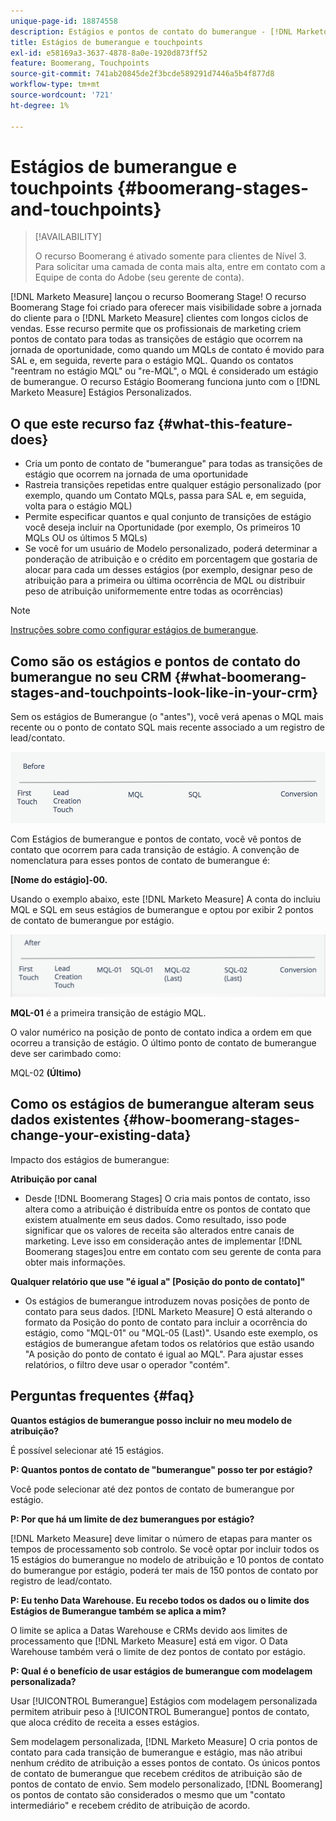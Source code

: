 ```yaml
---
unique-page-id: 18874558
description: Estágios e pontos de contato do bumerangue - [!DNL Marketo Measure]
title: Estágios de bumerangue e touchpoints
exl-id: e58169a3-3637-4878-8a0e-1920d873ff52
feature: Boomerang, Touchpoints
source-git-commit: 741ab20845de2f3bcde589291d7446a5b4f877d8
workflow-type: tm+mt
source-wordcount: '721'
ht-degree: 1%

---
```


# Estágios de bumerangue e touchpoints {#boomerang-stages-and-touchpoints}

>[!AVAILABILITY]
>
>O recurso Boomerang é ativado somente para clientes de Nível 3. Para solicitar uma camada de conta mais alta, entre em contato com a Equipe de conta do Adobe (seu gerente de conta).

[!DNL Marketo Measure] lançou o recurso Boomerang Stage! O recurso Boomerang Stage foi criado para oferecer mais visibilidade sobre a jornada do cliente para o [!DNL Marketo Measure] clientes com longos ciclos de vendas. Esse recurso permite que os profissionais de marketing criem pontos de contato para todas as transições de estágio que ocorrem na jornada de oportunidade, como quando um MQLs de contato é movido para SAL e, em seguida, reverte para o estágio MQL. Quando os contatos &quot;reentram no estágio MQL&quot; ou &quot;re-MQL&quot;, o MQL é considerado um estágio de bumerangue. O recurso Estágio Boomerang funciona junto com o [!DNL Marketo Measure] Estágios Personalizados.

## O que este recurso faz {#what-this-feature-does}

* Cria um ponto de contato de &quot;bumerangue&quot; para todas as transições de estágio que ocorrem na jornada de uma oportunidade
* Rastreia transições repetidas entre qualquer estágio personalizado (por exemplo, quando um Contato MQLs, passa para SAL e, em seguida, volta para o estágio MQL)
* Permite especificar quantos e qual conjunto de transições de estágio você deseja incluir na Oportunidade (por exemplo, Os primeiros 10 MQLs OU os últimos 5 MQLs)
* Se você for um usuário de Modelo personalizado, poderá determinar a ponderação de atribuição e o crédito em porcentagem que gostaria de alocar para cada um desses estágios (por exemplo, designar peso de atribuição para a primeira ou última ocorrência de MQL ou distribuir peso de atribuição uniformemente entre todas as ocorrências)

>[!NOTE]
>
>[Instruções sobre como configurar estágios de bumerangue](/help/advanced-marketo-measure-features/boomerang/setting-up-boomerang-stages.md).

## Como são os estágios e pontos de contato do bumerangue no seu CRM {#what-boomerang-stages-and-touchpoints-look-like-in-your-crm}

Sem os estágios de Bumerangue (o &quot;antes&quot;), você verá apenas o MQL mais recente ou o ponto de contato SQL mais recente associado a um registro de lead/contato.

![](assets/1.png)

Com Estágios de bumerangue e pontos de contato, você vê pontos de contato que ocorrem para cada transição de estágio. A convenção de nomenclatura para esses pontos de contato de bumerangue é:

**[Nome do estágio]-00.**

Usando o exemplo abaixo, este [!DNL Marketo Measure] A conta do incluiu MQL e SQL em seus estágios de bumerangue e optou por exibir 2 pontos de contato de bumerangue por estágio.

![](assets/2.png)

**MQL-01** é a primeira transição de estágio MQL.

O valor numérico na posição de ponto de contato indica a ordem em que ocorreu a transição de estágio. O último ponto de contato de bumerangue deve ser carimbado como:

MQL-02 **(Último)**

## Como os estágios de bumerangue alteram seus dados existentes {#how-boomerang-stages-change-your-existing-data}

Impacto dos estágios de bumerangue:

**Atribuição por canal**

* Desde [!DNL Boomerang Stages] O cria mais pontos de contato, isso altera como a atribuição é distribuída entre os pontos de contato que existem atualmente em seus dados. Como resultado, isso pode significar que os valores de receita são alterados entre canais de marketing. Leve isso em consideração antes de implementar [!DNL Boomerang stages]ou entre em contato com seu gerente de conta para obter mais informações.

**Qualquer relatório que use &quot;é igual a&quot; [Posição do ponto de contato]&quot;**

* Os estágios de bumerangue introduzem novas posições de ponto de contato para seus dados. [!DNL Marketo Measure] O está alterando o formato da Posição do ponto de contato para incluir a ocorrência do estágio, como &quot;MQL-01&quot; ou &quot;MQL-05 (Last)&quot;. Usando este exemplo, os estágios de bumerangue afetam todos os relatórios que estão usando &quot;A posição do ponto de contato é igual ao MQL&quot;. Para ajustar esses relatórios, o filtro deve usar o operador &quot;contém&quot;.

## Perguntas frequentes {#faq}

**Quantos estágios de bumerangue posso incluir no meu modelo de atribuição?**

É possível selecionar até 15 estágios.

**P: Quantos pontos de contato de &quot;bumerangue&quot; posso ter por estágio?**

Você pode selecionar até dez pontos de contato de bumerangue por estágio.

**P: Por que há um limite de dez bumerangues por estágio?**

[!DNL Marketo Measure] deve limitar o número de etapas para manter os tempos de processamento sob controlo. Se você optar por incluir todos os 15 estágios do bumerangue no modelo de atribuição e 10 pontos de contato do bumerangue por estágio, poderá ter mais de 150 pontos de contato por registro de lead/contato.

**P: Eu tenho Data Warehouse. Eu recebo todos os dados ou o limite dos Estágios de Bumerangue também se aplica a mim?**

O limite se aplica a Datas Warehouse e CRMs devido aos limites de processamento que [!DNL Marketo Measure] está em vigor. O Data Warehouse também verá o limite de dez pontos de contato por estágio.

**P: Qual é o benefício de usar estágios de bumerangue com modelagem personalizada?**

Usar [!UICONTROL Bumerangue] Estágios com modelagem personalizada permitem atribuir peso à [!UICONTROL Bumerangue] pontos de contato, que aloca crédito de receita a esses estágios.

Sem modelagem personalizada, [!DNL Marketo Measure] O cria pontos de contato para cada transição de bumerangue e estágio, mas não atribui nenhum crédito de atribuição a esses pontos de contato. Os únicos pontos de contato de bumerangue que recebem créditos de atribuição são de pontos de contato de envio. Sem modelo personalizado, [!DNL Boomerang] os pontos de contato são considerados o mesmo que um &quot;contato intermediário&quot; e recebem crédito de atribuição de acordo.
